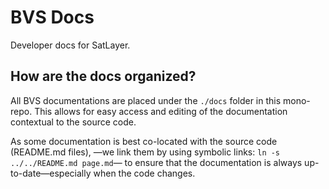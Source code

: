 # BVS Docs

Developer docs for SatLayer.

## How are the docs organized?

All BVS documentations are placed under the `./docs` folder in this mono-repo.
This allows for easy access and editing of the documentation contextual to the source code.

As some documentation is best co-located with the source code (README.md files),
—we link them by using symbolic links: `ln -s ../../README.md page.md`—
to ensure that the documentation is always up-to-date—especially when the code changes.
